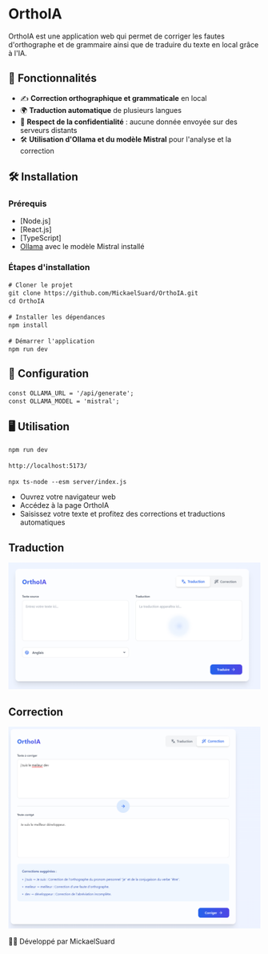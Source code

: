 # OrthoIA

OrthoIA est une application web qui permet de corriger les fautes d'orthographe et de grammaire ainsi que de traduire du texte en local grâce à l'IA.

## 🚀 Fonctionnalités

- ✍️ **Correction orthographique et grammaticale** en local  
- 🌍 **Traduction automatique** de plusieurs langues  
- 🔐 **Respect de la confidentialité** : aucune donnée envoyée sur des serveurs distants  
- 🛠 **Utilisation d'Ollama et du modèle Mistral** pour l'analyse et la correction  

## 🛠️ Installation

### Prérequis
- [Node.js]
- [React.js]
- [TypeScript]
- [Ollama](https://ollama.ai/) avec le modèle Mistral installé

### Étapes d'installation
```
# Cloner le projet
git clone https://github.com/MickaelSuard/OrthoIA.git
cd OrthoIA

# Installer les dépendances
npm install

# Démarrer l'application
npm run dev
```

## 🔧️ Configuration
```
const OLLAMA_URL = '/api/generate';
const OLLAMA_MODEL = 'mistral';
```


## 🖥️️ Utilisation
```
npm run dev

http://localhost:5173/

npx ts-node --esm server/index.js
```
- Ouvrez votre navigateur web
- Accédez à la page OrthoIA
- Saisissez votre texte et profitez des corrections et traductions automatiques

## Traduction
![alt text](image.png)
## Correction
![alt text](image-1.png)

👨‍💻 Développé par MickaelSuard